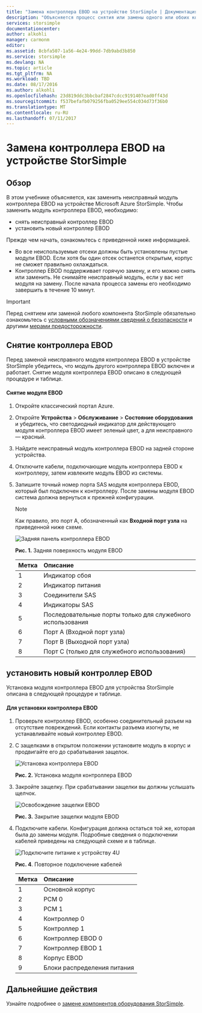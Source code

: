 ```yaml
---
title: "Замена контроллера EBOD на устройстве StorSimple | Документация Майкрософт"
description: "Объясняется процесс снятия или замены одного или обоих контроллеров EBOD на устройстве StorSimple 8600."
services: storsimple
documentationcenter: 
author: alkohli
manager: carmonm
editor: 
ms.assetid: 8cbfa507-1a56-4e24-99dd-7db9abd3b850
ms.service: storsimple
ms.devlang: NA
ms.topic: article
ms.tgt_pltfrm: NA
ms.workload: TBD
ms.date: 08/17/2016
ms.author: alkohli
ms.openlocfilehash: 23d819ddc3bbcbaf2847cdcc9191407ead0ff43d
ms.sourcegitcommit: f537befafb079256fba0529ee554c034d73f36b0
ms.translationtype: MT
ms.contentlocale: ru-RU
ms.lasthandoff: 07/11/2017
---
```

# <a name="replace-an-ebod-controller-on-your-storsimple-device"></a>Замена контроллера EBOD на устройстве StorSimple
## <a name="overview"></a>Обзор
В этом учебнике объясняется, как заменить неисправный модуль контроллера EBOD на устройстве Microsoft Azure StorSimple. Чтобы заменить модуль контроллера EBOD, необходимо:

* снять неисправный контроллер EBOD
* установить новый контроллер EBOD

Прежде чем начать, ознакомьтесь с приведенной ниже информацией.

* Во все неиспользуемые отсеки должны быть установлены пустые модули EBOD. Если хотя бы один отсек останется открытым, корпус не сможет правильно охлаждаться.
* Контроллер EBOD поддерживает горячую замену, и его можно снять или заменить. Не снимайте неисправный модуль, если у вас нет модуля на замену. После начала процесса замены его необходимо завершить в течение 10 минут.

> [!IMPORTANT]
> Перед снятием или заменой любого компонента StorSimple обязательно ознакомьтесь с [условными обозначениями сведений о безопасности](storsimple-safety.md#safety-icon-conventions) и другими [мерами предосторожности](storsimple-safety.md).
> 
> 

## <a name="remove-an-ebod-controller"></a>Снятие контроллера EBOD
Перед заменой неисправного модуля контроллера EBOD в устройстве StorSimple убедитесь, что модуль другого контроллера EBOD включен и работает. Снятие модуля контроллера EBOD описано в следующей процедуре и таблице.

#### <a name="to-remove-an-ebod-module"></a>Снятие модуля EBOD
1. Откройте классический портал Azure.
2. Откройте **Устройства** > **Обслуживание** > **Состояние оборудования** и убедитесь, что светодиодный индикатор для действующего модуля контроллера EBOD имеет зеленый цвет, а для неисправного — красный.
3. Найдите неисправный модуль контроллера EBOD на задней стороне устройства.
4. Отключите кабели, подключающие модуль контроллера EBOD к контроллеру, затем извлеките модуль EBOD из системы.
5. Запишите точный номер порта SAS модуля контроллера EBOD, который был подключен к контроллеру. После замены модуля EBOD система должна вернуться к прежней конфигурации. 
   
   > [!NOTE]
   > Как правило, это порт A, обозначенный как **Входной порт узла** на приведенной ниже схеме.
   > 
   > 
   
    ![Задняя панель контроллера EBOD](./media/storsimple-ebod-controller-replacement/IC741049.png)
   
     **Рис. 1.** Задняя поверхность модуля EBOD
   
   | Метка | Описание |
   |:--- |:--- |
   | 1 |Индикатор сбоя |
   | 2 |Индикатор питания |
   | 3 |Соединители SAS |
   | 4 |Индикаторы SAS |
   | 5 |Последовательные порты только для служебного использования |
   | 6 |Порт A (Входной порт узла) |
   | 7 |Порт B (Выходной порт узла) |
   | 8 |Порт C (только для служебного использования) |

## <a name="install-a-new-ebod-controller"></a>установить новый контроллер EBOD
Установка модуля контроллера EBOD для устройства StorSimple описана в следующей процедуре и таблице.

#### <a name="to-install-an-ebod-controller"></a>Для установки контроллера EBOD
1. Проверьте контроллер EBOD, особенно соединительный разъем на отсутствие повреждений. Если контакты разъема изогнуты, не устанавливайте новый контроллер EBOD.
2. С защелками в открытом положении установите модуль в корпус и продвигайте его до срабатывания защелок.
   
    ![Установка контроллера EBOD](./media/storsimple-ebod-controller-replacement/IC741050.png)
   
    **Рис. 2.** Установка модуля контроллера EBOD
3. Закройте защелку. При срабатывании защелки вы должны услышать щелчок.
   
    ![Освобождение защелки EBOD](./media/storsimple-ebod-controller-replacement/IC741047.png)
   
    **Рис. 3.** Закрытие защелки модуля EBOD
4. Подключите кабели. Конфигурация должна остаться той же, которая была до замены модуля. Подробные сведения о подключении кабелей приведены на следующей схеме и в таблице.
   
    ![Подключите питание к устройству 4U](./media/storsimple-ebod-controller-replacement/IC770723.png)
   
    **Рис. 4**. Повторное подключение кабелей
   
   | Метка | Описание |
   |:--- |:--- |
   | 1 |Основной корпус |
   | 2 |PCM 0 |
   | 3 |PCM 1 |
   | 4 |Контроллер 0 |
   | 5 |Контроллер 1 |
   | 6 |Контроллер EBOD 0 |
   | 7 |Контроллер EBOD 1 |
   | 8 |Корпус EBOD |
   | 9 |Блоки распределения питания |

## <a name="next-steps"></a>Дальнейшие действия
Узнайте подробнее о [замене компонентов оборудования StorSimple](storsimple-hardware-component-replacement.md).

